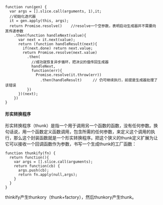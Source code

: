 ```
function run(gen) {
  var args = [].slice.call(arguments, 1),it;
  //初始化迭代器
  it = gen.apply(this, args);
  return Promise.resolve()    //resolve一个空参数，表明启动生成器并不需要向其传递参数
    .then(function handleNext(value){
      var next = it.next(value);
      return (function handleResult(next){
        if(next.done) return next.value;
        return Promise.resolve(next.value)
          .then(
            //成功就恢复异步循环，把决议的值传回生成器
            handleNext, 
            function(err){
              Promise.resolve(it.throw(err))
                .then(handleResult)     // 仍可继续执行，前提是生成器处理了该错误
          })
      })(next);
    })
}
```
#### 形实转换程序
形实转换程序（thunk）是指一个用于调用另一个函数的函数，没有任何参数。换句话说，用一个函数定义函数调用，包含所需的任何参数，来定义这个调用的执行，那么这个封装函数就是一个形实转换程序。把这个狭义的thunk定义扩展为让它可以接收一个回调函数作为参数，书写一个生成thunk的工厂函数：
```
function thunkify(fn) {
  return function(){
    var args = [].slice.call(arguments);
    return function(cb) {
      args.push(cb);
      return fn.apply(null,args);
    }
  }
}
```
thinkify产生thunkory（thunk+factory），然后thunkory产生thunk。
